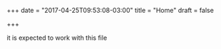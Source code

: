 +++
date = "2017-04-25T09:53:08-03:00"
title = "Home"
draft = false

+++

it is expected to work with this file

